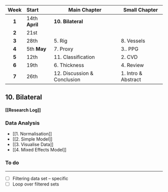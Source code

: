 
| Week  | Start          | Main Chapter                | Small Chapter       |
| :---: | :------------- | --------------------------- | ------------------- |
| **1** | 14th **April** | **10. Bilateral**           |                     |
| **2** | 21st           |                             |                     |
| **3** | 28th           | 5. Rig                      | 8. Vessels          |
| **4** | 5th **May**    | 7. Proxy                    | 3.. PPG             |
| **5** | 12th           | 11. Classification          | 2. CVD              |
| **6** | 19th           | 6. Thickness                | 4. Review           |
| **7** | 26th           | 12. Discussion & Conclusion | 1. Intro & Abstract |
## 10. Bilateral
#### [[Research Log]]
### Data Analysis
-  [[1. Normalisation]]
-  [[2. Simple Model]]
-  [[3. Visualise Data]]
-  [[4. Mixed Effects Model]]
### To do
---
- [ ] Filtering data set – specific 
- [ ] Loop over filtered sets